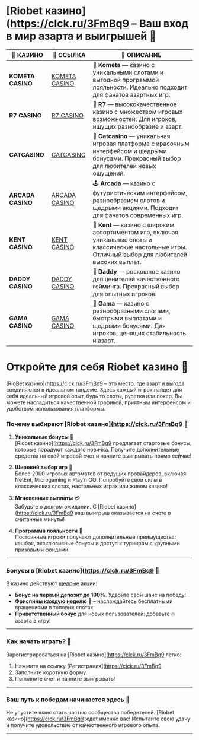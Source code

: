 # [Riobet казино](https://clck.ru/3FmBq9 – Ваш вход в мир азарта и выигрышей 🎰


| 🎰 КАЗИНО         | 🔗 ССЫЛКА | 📜 ОПИСАНИЕ                                                                                            |
|------------------|-----------|-------------------------------------------------------------------------------------------------------|
| **KOMETA CASINO** | [KOMETA CASINO](https://spangle-flight.com/sb7d5531e) | 🌠 **Kometa** — казино с уникальными слотами и выгодной программой лояльности. Идеально подходит для фанатов азартных игр. |
| **R7 CASINO**     | [R7 CASINO](https://aristocratic-hall.com/s76cac8ff) | 🎯 **R7** — высококачественное казино с множеством игровых возможностей. Для игроков, ищущих разнообразие и азарт. |
| **CATCASINO**     | [CATCASINO](https://catchthecatthree.com/s31d0a629) | 🐾 **Catcasino** — уникальная игровая платформа с красочным интерфейсом и щедрыми бонусами. Прекрасный выбор для любителей новых ощущений. |
| **ARCADA CASINO**  | [ARCADA CASINO](https://synthed-neonway.com/s361a8387) | 🕹️ **Arcada** — казино с футуристическим интерфейсом, разнообразием слотов и щедрыми акциями. Подходит для фанатов современных игр. |
| **KENT CASINO**    | [KENT CASINO](https://passage-through-deserts.com/s14704f84) | 🎲 **Kent** — казино с широким ассортиментом игр, включая уникальные слоты и классические настольные игры. Отличный выбор для любителей высоких выплат. |
| **DADDY CASINO**   | [DADDY CASINO](https://nice-road-five.com/s6039b8c4) | 👑 **Daddy** — роскошное казино для ценителей качественного гейминга. Прекрасный выбор для опытных игроков. |
| **GAMA CASINO**    | [GAMA CASINO](https://cleellbert.com/s5e041f8c) | 💎 **Gama** — казино с разнообразными слотами, быстрыми выплатами и щедрыми бонусами. Для игроков, ценящих стабильность и азарт. |
# Откройте для себя Riobet казино 🎰

[RioBet казино](https://clck.ru/3FmBq9 – это место, где азарт и выгода соединяются в идеальном тандеме. Здесь каждый игрок найдет для себя идеальный игровой опыт, будь то слоты, рулетка или покер. Вы можете насладиться качественной графикой, приятным интерфейсом и удобством использования платформы.

### Почему выбирают [Riobet казино](https://clck.ru/3FmBq9 🌟

1. **Уникальные бонусы** 🎁  
   [Riobet казино](https://clck.ru/3FmBq9 предлагает стартовые бонусы, которые порадуют каждого новичка. Получите дополнительные средства на свой игровой счет и начните выигрывать прямо сейчас!  

2. **Широкий выбор игр** 🎲  
   Более 2000 игровых автоматов от ведущих провайдеров, включая NetEnt, Microgaming и Play’n GO. Попробуйте свои силы в классических слотах, настольных играх или живом казино!  

3. **Мгновенные выплаты** 💳  
   Забудьте о долгом ожидании. С [Riobet казино](https://clck.ru/3FmBq9 ваш выигрыш оказывается на счете в считанные минуты!  

4. **Программа лояльности** 💎  
   Постоянные игроки получают дополнительные преимущества: кэшбэк, эксклюзивные бонусы и доступ к турнирам с крупными призовыми фондами.  

---

### Бонусы в [Riobet казино](https://clck.ru/3FmBq9 🎁

В казино действуют щедрые акции:  
- **Бонус на первый депозит до 100%**. Удвойте свой шанс на победу!  
- **Фриспины каждую неделю** 🎡 – наслаждайтесь бесплатными вращениями в топовых слотах.  
- **Приветственный бонус** для новых пользователей: добавьте 🔥 азарта в игру!  

---

### Как начать играть? 🚀

Зарегистрироваться на [Riobet казино](https://clck.ru/3FmBq9 легко:  
1. Нажмите на ссылку [Регистрация](https://clck.ru/3FmBq9  
2. Заполните короткую форму.  
3. Пополните счет и начните выигрывать!  

---

### Ваш путь к победам начинается здесь 🎉

Не упустите шанс стать частью сообщества победителей. [Riobet казино](https://clck.ru/3FmBq9 ждет именно вас! Испытайте свою удачу и получите удовольствие от качественного игрового опыта.  

---


